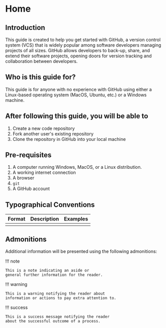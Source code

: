 Home
==

## Introduction
This guide is created to help you get started with GitHub,
a version control system (VCS) that is widely popular among 
software developers managing projects of all sizes.
GitHub allows developers to back-up, share, and extend their
software projects, opening doors for version tracking
and collaboration between developers.

## Who is this guide for?
This guide is for anyone with no experience with GitHub
using either a Linux-based operating system (MacOS, Ubuntu, etc.) 
or a Windows machine.

## After following this guide, you will be able to
1. Create a new code repository
2. Fork another user's existing repository
3. Clone the repository in GitHub into your local machine

## Pre-requisites
1. A computer running Windows, MacOS, or a Linux distribution.
2. A working internet connection
3. A browser
4. `git`
5. A GitHub account

## Typographical Conventions

| Format | Description | Examples |
|--------|-------------|----------|
|        |             |          |

## Admonitions

Additional information will be presented using the following
admonitions:

!!! note
    
    This is a note indicating an aside or
    general further information for the reader.

!!! warning
    
    This is a warning notifying the reader about
    information or actions to pay extra attention to.

!!! success

    This is a success message notifying the reader
    about the successful outcome of a process.

